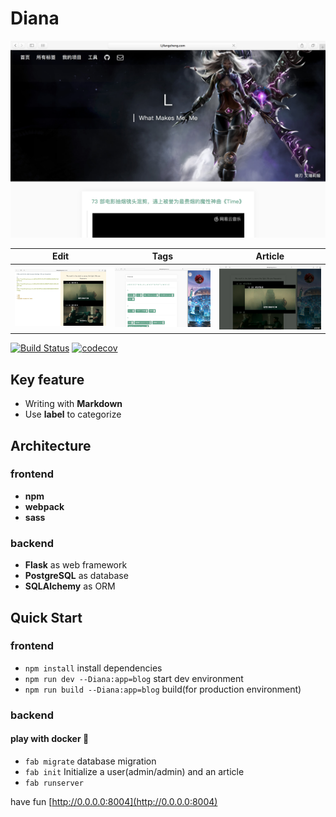 # Diana

[![](docs/images/index.png)](https://l.jifangcheng.com)

Edit | Tags | Article
--- | --- | ---
![](docs/images/edit.png) | ![](docs/images/tags.png) | ![](docs/images/article.png)

[![Build Status](https://travis-ci.org/iawia002/Diana.svg?branch=master)](https://travis-ci.org/iawia002/Diana)
[![codecov](https://codecov.io/gh/iawia002/Diana/branch/master/graph/badge.svg)](https://codecov.io/gh/iawia002/Diana)

## Key feature
* Writing with __Markdown__
* Use __label__ to categorize

## Architecture
### frontend
* __npm__
* __webpack__
* __sass__

### backend
* __Flask__ as web framework
* __PostgreSQL__ as database
* __SQLAlchemy__ as ORM

## Quick Start
### frontend
* `npm install` install dependencies
* `npm run dev --Diana:app=blog` start dev environment
* `npm run build --Diana:app=blog` build(for production environment)

### backend

#### play with docker 🐳
* `fab migrate` database migration
* `fab init` Initialize a user(admin/admin) and an article
* `fab runserver`

have fun [http://0.0.0.0:8004](http://0.0.0.0:8004)

